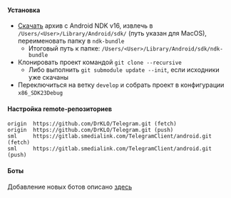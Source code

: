 #### Установка

* [Скачать](https://developer.android.com/ndk/downloads/older_releases) архив с Android NDK v16, извлечь в `/Users/<User>/Library/Android/sdk/` (путь указан для MacOS), переименовать папку в `ndk-bundle`
    * Итоговый путь к папке: `/Users/<User>/Library/Android/sdk/ndk-bundle`
* Клонировать проект командой `git clone --recursive`
    * Либо выполнить `git submodule update --init`, если исходники уже скачаны
* Переключиться на ветку `develop` и собрать проект в конфигурации `x86_SDK23Debug`

#### Настройка remote-репозиториев

```
origin  https://github.com/DrKLO/Telegram.git (fetch)
origin  https://github.com/DrKLO/Telegram.git (push)
sml     https://gitlab.smedialink.com/TelegramClient/android.git (fetch)
sml     https://gitlab.smedialink.com/TelegramClient/android.git (push)
```

#### Боты
Добавление новых ботов описано [здесь](smart-bots/README.md)
